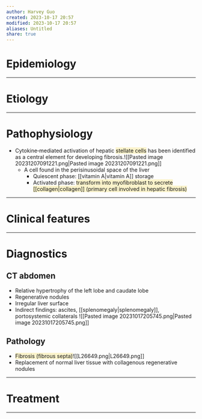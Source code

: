 ```yaml
---
author: Harvey Guo
created: 2023-10-17 20:57
modified: 2023-10-17 20:57
aliases: Untitled
share: true
---
```

# Epidemiology


---
# Etiology


---
# Pathophysiology
- Cytokine‑mediated activation of hepatic <span style="background:rgba(240, 200, 0, 0.2)">stellate cells</span> has been identified as a central element for developing fibrosis.![[Pasted image 20231207091221.png|Pasted image 20231207091221.png]]
	- A cell found in the perisinusoidal space of the liver
		- Quiescent phase: [[vitamin A|vitamin A]] storage
		- Activated phase: <span style="background:rgba(240, 200, 0, 0.2)">transform into myofibroblast to secrete [[collagen|collagen]] (primary cell involved in hepatic fibrosis)</span>

---
# Clinical features


---
# Diagnostics
## CT abdomen
- Relative hypertrophy of the left lobe and caudate lobe
- Regenerative nodules
- Irregular liver surface 
- Indirect findings: ascites, [[splenomegaly|splenomegaly]], portosystemic collaterals
![[Pasted image 20231017205745.png|Pasted image 20231017205745.png]]
## Pathology
- <span style="background:rgba(240, 200, 0, 0.2)">Fibrosis (fibrous septa)</span>![[L26649.png|L26649.png]]
- Replacement of normal liver tissue with collagenous regenerative nodules

---
# Treatment


---
